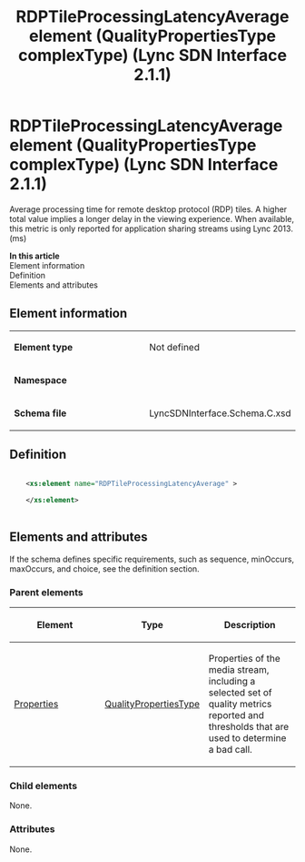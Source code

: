 ﻿---
title: RDPTileProcessingLatencyAverage element (QualityPropertiesType complexType) (Lync SDN Interface 2.1.1)
TOCTitle: RDPTileProcessingLatencyAverage element
ms:assetid: af67f9fa-ad54-d0d1-a94c-c4842f205aef
ms:mtpsurl: https://msdn.microsoft.com/en-us/library/Dn912791(v=office.15)
ms:contentKeyID: 64126960
ms.date: 02/16/2015
mtps_version: v=office.15
dev_langs:
- xml
---

# RDPTileProcessingLatencyAverage element (QualityPropertiesType complexType) (Lync SDN Interface 2.1.1)

Average processing time for remote desktop protocol (RDP) tiles. A higher total value implies a longer delay in the viewing experience. When available, this metric is only reported for application sharing streams using Lync 2013. (ms)


**In this article**  
Element information  
Definition  
Elements and attributes  

## Element information

<table>
<colgroup>
<col style="width: 50%" />
<col style="width: 50%" />
</colgroup>
<tbody>
<tr class="odd">
<td><p><strong>Element type</strong></p></td>
<td><p>Not defined</p></td>
</tr>
<tr class="even">
<td><p><strong>Namespace</strong></p></td>
<td><p></p></td>
</tr>
<tr class="odd">
<td><p><strong>Schema file</strong></p></td>
<td><p>LyncSDNInterface.Schema.C.xsd</p></td>
</tr>
</tbody>
</table>


## Definition

``` xml

    <xs:element name="RDPTileProcessingLatencyAverage" >
    
    </xs:element>
  
```

## Elements and attributes

If the schema defines specific requirements, such as sequence, minOccurs, maxOccurs, and choice, see the definition section.

### Parent elements

<table>
<colgroup>
<col style="width: 33%" />
<col style="width: 33%" />
<col style="width: 33%" />
</colgroup>
<thead>
<tr class="header">
<th><p>Element</p></th>
<th><p>Type</p></th>
<th><p>Description</p></th>
</tr>
</thead>
<tbody>
<tr class="odd">
<td><p><a href="properties-element-qualitytype-complextype-lync-sdn-interface-2-1-1.md">Properties</a></p></td>
<td><p><a href="qualitypropertiestype-complextype-lync-sdn-interface-2-1-1.md">QualityPropertiesType</a></p></td>
<td><p>Properties of the media stream, including a selected set of quality metrics reported and thresholds that are used to determine a bad call.</p></td>
</tr>
</tbody>
</table>


### Child elements

None.

### Attributes

None.

